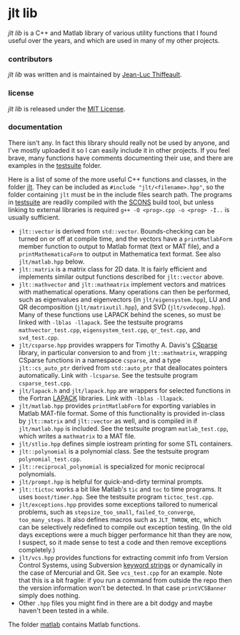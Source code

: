 # jlt lib

*jlt lib* is a C++ and Matlab library of various utility functions that I found useful over the years, and which are used in many of my other projects.

### contributors

*jlt lib* was written and is maintained by [Jean-Luc Thiffeault][1].

### license

*jlt lib* is released under the [MIT License][2].

### documentation

There isn't any.  In fact this library should really not be used by anyone, and I've mostly uploaded it so I can easily include it in other projects.  If you feel brave, many functions have comments documenting their use, and there are examples in the [testsuite][3] folder.

Here is a list of some of the more useful C++ functions and classes, in the folder [jlt][4].  They can be included as `#include "jlt/<filename>.hpp"`, so the folder containing `jlt` must be in the include files search path.  The programs in [testsuite][3] are readily compiled with the [SCONS][5] build tool, but unless linking to external libraries is required `g++ -O <prog>.cpp -o <prog> -I..` is usually sufficient.

* `jlt::vector` is derived from `std::vector`.  Bounds-checking can be turned on or off at compile time, and the vectors have a `printMatlabForm` member function to output to Matlab format (text or MAT file), and a `printMathematicaForm` to output in Mathematica text format.  See also `jlt/matlab.hpp` below.
* `jlt::matrix` is a matrix class for 2D data.  It is fairly efficient and implements similar output functions described for `jlt::vector` above.
* `jlt::mathvector` and `jlt::mathmatrix` implement vectors and matrices with mathematical operations.  Many operations can then be performed, such as eigenvalues and eigenvectors (in `jlt/eigensystem.hpp`), LU and QR decomposition (`jlt/matrixutil.hpp`), and SVD (`jlt/svdecomp.hpp`).  Many of these functions use LAPACK behind the scenes, so must be linked with `-lblas -llapack`.  See the testsuite programs `mathvector_test.cpp`, `eigensystem_test.cpp`, `qr_test.cpp`, and `svd_test.cpp`.
* `jlt/csparse.hpp` provides wrappers for Timothy A. Davis's [CSparse][6] library, in particular conversion to and from `jlt::mathmatrix`, wrapping CSparse functions in a namespace `csparse`, and a type `jlt::cs_auto_ptr` derived from `std::auto_ptr` that deallocates pointers automatically.  Link with `-lcsparse`.  See the testsuite program `csparse_test.cpp`.
* `jlt/lapack.h` and `jlt/lapack.hpp` are wrappers for selected functions in the Fortran [LAPACK][7] libraries.  Link with `-lblas -llapack`.
* `jlt/matlab.hpp` provides `printMatlabForm` for exporting variables in Matlab MAT-file format.  Some of this functionality is provided in-class by `jlt::matrix` and `jlt::vector` as well, and is compiled in if `jlt/matlab.hpp` is included.  See the testsuite program `matlab_test.cpp`, which writes a `mathmatrix` to a MAT file.
* `jlt/stlio.hpp` defines simple iostream printing for some STL containers.
* `jlt::polynomial` is a polynomial class.  See the testsuite program `polynomial_test.cpp`.
* `jlt::reciprocal_polynomial` is specialized for monic reciprocal polynomials.
* `jlt/prompt.hpp` is helpful for quick-and-dirty terminal prompts.
* `jlt::tictoc` works a bit like Matlab's `tic` and `toc` to time programs.  It uses `boost/timer.hpp`.  See the testsuite program `tictoc_test.cpp`.
* `jlt/exceptions.hpp` provides some exceptions tailored to numerical problems, such as `stepsize_too_small`, `failed_to_converge`, `too_many_steps`.  It also defines macros such as `JLT_THROW`, etc, which can be selectively redefined to compile out exception testing.  (In the old days exceptions were a much bigger performance hit than they are now, I suspect, so it made sense to test a code and then remove exceptions completely.)
* `jlt/vcs.hpp` provides functions for extracting commit info from Version Control Systems, using Subversion [keyword strings][8] or dynamically in the case of Mercurial and Git.  See `vcs_test.cpp` for an example.  Note that this is a bit fragile: if you run a command from outside the repo then the version information won't be detected.  In that case `printVCSBanner` simply does nothing.
* Other `.hpp` files you might find in there are a bit dodgy and maybe haven't been tested in a while.

The folder [matlab][9] contains Matlab functions.

[1]: http://www.math.wisc.edu/~jeanluc/
[2]: https://github.com/jeanluct/jlt/raw/master/LICENSE
[3]: https://github.com/jeanluct/jlt/tree/master/testsuite
[4]: https://github.com/jeanluct/jlt/tree/master/jlt
[5]: http://www.scons.org
[6]: http://www.suitesparse.com
[7]: http://www.netlib.org/lapack/
[8]: http://svnbook.red-bean.com/en/1.4/svn.advanced.props.special.keywords.html
[9]: https://github.com/jeanluct/jlt/tree/master/matlab
